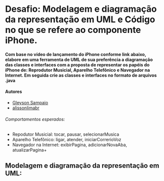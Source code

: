 # Desafio: Modelagem e diagramação da representação em UML e Código no que se refere ao componente iPhone.
#### Com base no vídeo de lançamento do iPhone conforme link abaixo, elabore em uma ferramenta de UML de sua preferência a diagramação das classes e interfaces com a proposta de representar os papéis do iPhone de: Reprodutor Musicial, Aparelho Telefônico e Navegador na Internet. Em seguida crie as classes e interfaces no formato de arquivos .java

#### Autores
- [Gleyson Sampaio](https://github.com/glysns)
- [alissonlimabr](https://github.com/alissonlimabr)

###### Comportamentos esperados:
* Repodutor Musicial: tocar, pausar, selecionarMusica
* Aparelho Telefônico: ligar, atender, iniciarCorrerioVoz
* Navegador na Internet: exibirPagina, adicionarNovaAba, atualizarPagina+

## Modelagem e diagramação da representação em UML:
